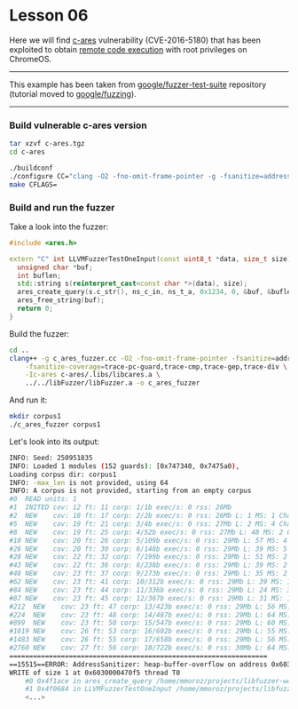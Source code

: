 # Lesson 06

Here we will find [c-ares] vulnerability (CVE-2016-5180) that has been exploited
to obtain [remote code execution] with root privileges on ChromeOS.

***
This example has been taken from [google/fuzzer-test-suite] repository (tutorial moved to [google/fuzzing]).
***


### Build vulnerable c-ares version

```bash
tar xzvf c-ares.tgz
cd c-ares

./buildconf
./configure CC="clang -O2 -fno-omit-frame-pointer -g -fsanitize=address -fsanitize-coverage=trace-pc-guard,trace-cmp,trace-gep,trace-div"
make CFLAGS=
```

### Build and run the fuzzer


Take a look into the fuzzer:

```cpp
#include <ares.h>

extern "C" int LLVMFuzzerTestOneInput(const uint8_t *data, size_t size) {
  unsigned char *buf;
  int buflen;
  std::string s(reinterpret_cast<const char *>(data), size);
  ares_create_query(s.c_str(), ns_c_in, ns_t_a, 0x1234, 0, &buf, &buflen, 0);
  ares_free_string(buf);
  return 0;
}
```

Build the fuzzer:

```bash
cd ..
clang++ -g c_ares_fuzzer.cc -O2 -fno-omit-frame-pointer -fsanitize=address \
    -fsanitize-coverage=trace-pc-guard,trace-cmp,trace-gep,trace-div \
    -Ic-ares c-ares/.libs/libcares.a \
    ../../libFuzzer/libFuzzer.a -o c_ares_fuzzer
```

And run it:

```bash
mkdir corpus1
./c_ares_fuzzer corpus1
```

Let's look into its output:

```bash
INFO: Seed: 250951835
INFO: Loaded 1 modules (152 guards): [0x747340, 0x7475a0), 
Loading corpus dir: corpus1
INFO: -max_len is not provided, using 64
INFO: A corpus is not provided, starting from an empty corpus
#0  READ units: 1
#1  INITED cov: 12 ft: 11 corp: 1/1b exec/s: 0 rss: 26Mb
#2  NEW    cov: 18 ft: 17 corp: 2/2b exec/s: 0 rss: 26Mb L: 1 MS: 1 ChangeBit-
#5  NEW    cov: 19 ft: 21 corp: 3/4b exec/s: 0 rss: 27Mb L: 2 MS: 4 ChangeBit-CrossOver-ShuffleBytes-ChangeByte-
#8  NEW    cov: 19 ft: 25 corp: 4/52b exec/s: 0 rss: 27Mb L: 48 MS: 2 CopyPart-InsertRepeatedBytes-
#10 NEW    cov: 20 ft: 26 corp: 5/109b exec/s: 0 rss: 29Mb L: 57 MS: 4 CopyPart-InsertRepeatedBytes-InsertByte-CMP- DE: ".\x00\x00\x00\x00\x00\x00\x00"-
#26 NEW    cov: 20 ft: 30 corp: 6/148b exec/s: 0 rss: 29Mb L: 39 MS: 5 InsertRepeatedBytes-EraseBytes-ChangeBit-ChangeByte-CMP- DE: "\x01\x00"-
#28 NEW    cov: 22 ft: 32 corp: 7/199b exec/s: 0 rss: 29Mb L: 51 MS: 2 InsertRepeatedBytes-PersAutoDict- DE: ".\x00\x00\x00\x00\x00\x00\x00"-
#43 NEW    cov: 22 ft: 36 corp: 8/238b exec/s: 0 rss: 29Mb L: 39 MS: 2 ShuffleBytes-PersAutoDict- DE: ".\x00\x00\x00\x00\x00\x00\x00"-
#48 NEW    cov: 23 ft: 37 corp: 9/273b exec/s: 0 rss: 29Mb L: 35 MS: 2 CrossOver-PersAutoDict- DE: ".\x00\x00\x00\x00\x00\x00\x00"-
#62 NEW    cov: 23 ft: 41 corp: 10/312b exec/s: 0 rss: 29Mb L: 39 MS: 1 CMP- DE: "\x00\x00\x00\x00\x00\x00\x00\x01"-
#84 NEW    cov: 23 ft: 44 corp: 11/336b exec/s: 0 rss: 29Mb L: 24 MS: 3 ChangeByte-CrossOver-PersAutoDict- DE: ".\x00\x00\x00\x00\x00\x00\x00"-
#87 NEW    cov: 23 ft: 45 corp: 12/367b exec/s: 0 rss: 29Mb L: 31 MS: 1 EraseBytes-
#212  NEW    cov: 23 ft: 47 corp: 13/423b exec/s: 0 rss: 29Mb L: 56 MS: 1 CopyPart-
#224  NEW    cov: 23 ft: 48 corp: 14/487b exec/s: 0 rss: 29Mb L: 64 MS: 3 ChangeByte-PersAutoDict-CrossOver- DE: ".\x00\x00\x00\x00\x00\x00\x00"-
#899  NEW    cov: 23 ft: 50 corp: 15/547b exec/s: 0 rss: 29Mb L: 60 MS: 3 EraseBytes-ChangeByte-CopyPart-
#1019 NEW    cov: 26 ft: 53 corp: 16/602b exec/s: 0 rss: 29Mb L: 55 MS: 3 CopyPart-PersAutoDict-CMP- DE: ".\x00\x00\x00\x00\x00\x00\x00"-"\\\x00\x00\x00\x00\x00\x00\x00"-
#1483 NEW    cov: 26 ft: 55 corp: 17/658b exec/s: 0 rss: 29Mb L: 56 MS: 2 EraseBytes-CopyPart-
#2760 NEW    cov: 27 ft: 56 corp: 18/722b exec/s: 0 rss: 30Mb L: 64 MS: 4 InsertRepeatedBytes-ChangeByte-CopyPart-InsertByte-
=================================================================
==15515==ERROR: AddressSanitizer: heap-buffer-overflow on address 0x6030000470f5 at pc 0x0000004f1acf bp 0x7fff4e5b1310 sp 0x7fff4e5b1308
WRITE of size 1 at 0x6030000470f5 thread T0
    #0 0x4f1ace in ares_create_query /home/mmoroz/projects/libfuzzer-workshop/lessons/06/c-ares/ares_create_query.c:196:3
    #1 0x4f0684 in LLVMFuzzerTestOneInput /home/mmoroz/projects/libfuzzer-workshop/lessons/06/c_ares_fuzzer.cc:16:3
    <...>
```



[c-ares]: https://c-ares.haxx.se/
[remote code execution]: https://googlechromereleases.blogspot.com/2016/09/stable-channel-updates-for-chrome-os.html
[google/fuzzing]: https://github.com/google/fuzzing/blob/master/tutorial/libFuzzerTutorial.md#heartbleed
[google/fuzzer-test-suite]: https://github.com/google/fuzzer-test-suite/blob/master/tutorial/libFuzzerTutorial.md#heartbleed
